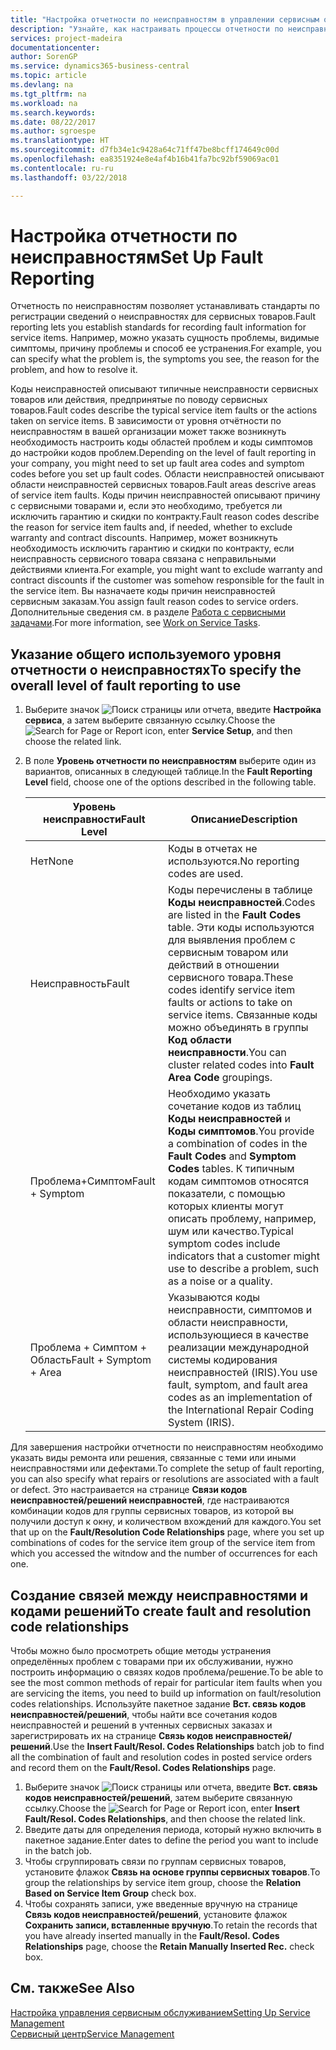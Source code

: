 ```yaml
---
title: "Настройка отчетности по неисправностям в управлении сервисным обслуживанием | Документы Майкрософт"
description: "Узнайте, как настраивать процессы отчетности по неисправностям."
services: project-madeira
documentationcenter: 
author: SorenGP
ms.service: dynamics365-business-central
ms.topic: article
ms.devlang: na
ms.tgt_pltfrm: na
ms.workload: na
ms.search.keywords: 
ms.date: 08/22/2017
ms.author: sgroespe
ms.translationtype: HT
ms.sourcegitcommit: d7fb34e1c9428a64c71ff47be8bcff174649c00d
ms.openlocfilehash: ea8351924e8e4af4b16b41fa7bc92bf59069ac01
ms.contentlocale: ru-ru
ms.lasthandoff: 03/22/2018

---
```


# <a name="set-up-fault-reporting"></a><span data-ttu-id="6c5fa-103">Настройка отчетности по неисправностям</span><span class="sxs-lookup"><span data-stu-id="6c5fa-103">Set Up Fault Reporting</span></span>
<span data-ttu-id="6c5fa-104">Отчетность по неисправностям позволяет устанавливать стандарты по регистрации сведений о неисправностях для сервисных товаров.</span><span class="sxs-lookup"><span data-stu-id="6c5fa-104">Fault reporting lets you establish standards for recording fault information for service items.</span></span> <span data-ttu-id="6c5fa-105">Например, можно указать сущность проблемы, видимые симптомы, причину проблемы и способ ее устранения.</span><span class="sxs-lookup"><span data-stu-id="6c5fa-105">For example, you can specify what the problem is, the symptoms you see, the reason for the problem, and how to resolve it.</span></span>  

<span data-ttu-id="6c5fa-106">Коды неисправностей описывают типичные неисправности сервисных товаров или действия, предпринятые по поводу сервисных товаров.</span><span class="sxs-lookup"><span data-stu-id="6c5fa-106">Fault codes describe the typical service item faults or the actions taken on service items.</span></span> <span data-ttu-id="6c5fa-107">В зависимости от уровня отчётности по неисправностям в вашей организации может также возникнуть необходимость настроить коды областей проблем и коды симптомов до настройки кодов проблем.</span><span class="sxs-lookup"><span data-stu-id="6c5fa-107">Depending on the level of fault reporting in your company, you might need to set up fault area codes and symptom codes before you set up fault codes.</span></span> <span data-ttu-id="6c5fa-108">Области неисправностей описывают области неисправностей сервисных товаров.</span><span class="sxs-lookup"><span data-stu-id="6c5fa-108">Fault areas descrive areas of service item faults.</span></span> <span data-ttu-id="6c5fa-109">Коды причин неисправностей описывают причину с сервисными товарами и, если это необходимо, требуется ли исключить гарантию и скидки по контракту.</span><span class="sxs-lookup"><span data-stu-id="6c5fa-109">Fault reason codes describe the reason for service item faults and, if needed, whether to exclude warranty and contract discounts.</span></span> <span data-ttu-id="6c5fa-110">Например, может возникнуть необходимость исключить гарантию и скидки по контракту, если неисправность сервисного товара связана с неправильными действиями клиента.</span><span class="sxs-lookup"><span data-stu-id="6c5fa-110">For example, you might want to exclude warranty and contract discounts if the customer was somehow responsible for the fault in the service item.</span></span> <span data-ttu-id="6c5fa-111">Вы назначаете коды причин неисправностей сервисным заказам.</span><span class="sxs-lookup"><span data-stu-id="6c5fa-111">You assign fault reason codes to service orders.</span></span> <span data-ttu-id="6c5fa-112">Дополнительные сведения см. в разделе [Работа с сервисными задачами](service-how-to-work-on-service-tasks.md).</span><span class="sxs-lookup"><span data-stu-id="6c5fa-112">For more information, see [Work on Service Tasks](service-how-to-work-on-service-tasks.md).</span></span>  

## <a name="to-specify-the-overall-level-of-fault-reporting-to-use"></a><span data-ttu-id="6c5fa-113">Указание общего используемого уровня отчетности о неисправностях</span><span class="sxs-lookup"><span data-stu-id="6c5fa-113">To specify the overall level of fault reporting to use</span></span>
1. <span data-ttu-id="6c5fa-114">Выберите значок ![Поиск страницы или отчета](media/ui-search/search_small.png "Значок поиска страницы или отчета"), введите **Настройка сервиса**, а затем выберите связанную ссылку.</span><span class="sxs-lookup"><span data-stu-id="6c5fa-114">Choose the ![Search for Page or Report](media/ui-search/search_small.png "Search for Page or Report icon") icon, enter **Service Setup**, and then choose the related link.</span></span> 
2. <span data-ttu-id="6c5fa-115">В поле **Уровень отчетности по неисправностям** выберите один из вариантов, описанных в следующей таблице.</span><span class="sxs-lookup"><span data-stu-id="6c5fa-115">In the **Fault Reporting Level** field, choose one of the options described in the following table.</span></span>  
  
    |<span data-ttu-id="6c5fa-116">**Уровень неисправности**</span><span class="sxs-lookup"><span data-stu-id="6c5fa-116">**Fault Level**</span></span>|<span data-ttu-id="6c5fa-117">**Описание**</span><span class="sxs-lookup"><span data-stu-id="6c5fa-117">**Description**</span></span>|  
    |------------|-------------|  
    |<span data-ttu-id="6c5fa-118">Нет</span><span class="sxs-lookup"><span data-stu-id="6c5fa-118">None</span></span> | <span data-ttu-id="6c5fa-119">Коды в отчетах не используются.</span><span class="sxs-lookup"><span data-stu-id="6c5fa-119">No reporting codes are used.</span></span>|  
    |<span data-ttu-id="6c5fa-120">Неисправность</span><span class="sxs-lookup"><span data-stu-id="6c5fa-120">Fault</span></span> | <span data-ttu-id="6c5fa-121">Коды перечислены в таблице **Коды неисправностей**.</span><span class="sxs-lookup"><span data-stu-id="6c5fa-121">Codes are listed in the **Fault Codes** table.</span></span> <span data-ttu-id="6c5fa-122">Эти коды используются для выявления проблем с сервисным товаром или действий в отношении сервисного товара.</span><span class="sxs-lookup"><span data-stu-id="6c5fa-122">These codes identify service item faults or actions to take on service items.</span></span> <span data-ttu-id="6c5fa-123">Связанные коды можно объединять в группы **Код области неисправности**.</span><span class="sxs-lookup"><span data-stu-id="6c5fa-123">You can cluster related codes into **Fault Area Code** groupings.</span></span>|  
    |<span data-ttu-id="6c5fa-124">Проблема+Симптом</span><span class="sxs-lookup"><span data-stu-id="6c5fa-124">Fault + Symptom</span></span> | <span data-ttu-id="6c5fa-125">Необходимо указать сочетание кодов из таблиц **Коды неисправностей** и **Коды симптомов**.</span><span class="sxs-lookup"><span data-stu-id="6c5fa-125">You provide a combination of codes in the **Fault Codes** and **Symptom Codes** tables.</span></span> <span data-ttu-id="6c5fa-126">К типичным кодам симптомов относятся показатели, с помощью которых клиенты могут описать проблему, например, шум или качество.</span><span class="sxs-lookup"><span data-stu-id="6c5fa-126">Typical symptom codes include indicators that a customer might use to describe a problem, such as a noise or a quality.</span></span>|  
    |<span data-ttu-id="6c5fa-127">Проблема + Симптом + Область</span><span class="sxs-lookup"><span data-stu-id="6c5fa-127">Fault + Symptom + Area</span></span> | <span data-ttu-id="6c5fa-128">Указываются коды неисправности, симптомов и области неисправности, использующиеся в качестве реализации международной системы кодирования неисправностей (IRIS).</span><span class="sxs-lookup"><span data-stu-id="6c5fa-128">You use fault, symptom, and fault area codes as an implementation of the International Repair Coding System (IRIS).</span></span>|  
  
<span data-ttu-id="6c5fa-129">Для завершения настройки отчетности по неисправностям необходимо указать виды ремонта или решения, связанные с теми или иными неисправностями или дефектами.</span><span class="sxs-lookup"><span data-stu-id="6c5fa-129">To complete the setup of fault reporting, you can also specify what repairs or resolutions are associated with a fault or defect.</span></span> <span data-ttu-id="6c5fa-130">Это настраивается на странице **Связи кодов неисправностей/решений неисправностей**, где настраиваются комбинации кодов для группы сервисных товаров, из которой вы получили доступ к окну, и количеством вхождений для каждого.</span><span class="sxs-lookup"><span data-stu-id="6c5fa-130">You set that up on the **Fault/Resolution Code Relationships** page, where you set up combinations of codes for the service item group of the service item from which you accessed the witndow and the number of occurrences for each one.</span></span>

## <a name="to-create-fault-and-resolution-code-relationships"></a><span data-ttu-id="6c5fa-131">Создание связей между неисправностями и кодами решений</span><span class="sxs-lookup"><span data-stu-id="6c5fa-131">To create fault and resolution code relationships</span></span>
<!--this needs to go in a working with topic-->
<span data-ttu-id="6c5fa-132">Чтобы можно было просмотреть общие методы устранения определённых проблем с товарами при их обслуживании, нужно построить информацию о связях кодов проблема/решение.</span><span class="sxs-lookup"><span data-stu-id="6c5fa-132">To be able to see the most common methods of repair for particular item faults when you are servicing the items, you need to build up information on fault/resolution codes relationships.</span></span> <span data-ttu-id="6c5fa-133">Используйте пакетное задание **Вст. связь кодов неисправностей/решений**, чтобы найти все сочетания кодов неисправностей и решений в учтенных сервисных заказах и зарегистрировать их на странице **Связь кодов неисправностей/решений**.</span><span class="sxs-lookup"><span data-stu-id="6c5fa-133">Use the **Insert Fault/Resol. Codes Relationships** batch job to find all the combination of fault and resolution codes in posted service orders and record them on the **Fault/Resol. Codes Relationships** page.</span></span> 
  
1. <span data-ttu-id="6c5fa-134">Выберите значок ![Поиск страницы или отчета](media/ui-search/search_small.png "Значок поиска страницы или отчета"), введите **Вст. связь кодов неисправностей/решений**, затем выберите связанную ссылку.</span><span class="sxs-lookup"><span data-stu-id="6c5fa-134">Choose the ![Search for Page or Report](media/ui-search/search_small.png "Search for Page or Report icon") icon, enter **Insert Fault/Resol. Codes Relationships**, and then choose the related link.</span></span>  
2. <span data-ttu-id="6c5fa-135">Введите даты для определения периода, который нужно включить в пакетное задание.</span><span class="sxs-lookup"><span data-stu-id="6c5fa-135">Enter dates to define the period you want to include in the batch job.</span></span>  
3. <span data-ttu-id="6c5fa-136">Чтобы сгруппировать связи по группам сервисных товаров, установите флажок **Связь на основе группы сервисных товаров**.</span><span class="sxs-lookup"><span data-stu-id="6c5fa-136">To group the relationships by service item group, choose the **Relation Based on Service Item Group** check box.</span></span>  
4. <span data-ttu-id="6c5fa-137">Чтобы сохранять записи, уже введенные вручную на странице **Связь кодов неисправностей/решений**, установите флажок **Сохранить записи, вставленные вручную**.</span><span class="sxs-lookup"><span data-stu-id="6c5fa-137">To retain the records that you have already inserted manually in the **Fault/Resol. Codes Relationships** page, choose the **Retain Manually Inserted Rec.** check box.</span></span>  

## <a name="see-also"></a><span data-ttu-id="6c5fa-138">См. также</span><span class="sxs-lookup"><span data-stu-id="6c5fa-138">See Also</span></span>
[<span data-ttu-id="6c5fa-139">Настройка управления сервисным обслуживанием</span><span class="sxs-lookup"><span data-stu-id="6c5fa-139">Setting Up Service Management</span></span>](service-setup-service.md)  
[<span data-ttu-id="6c5fa-140">Сервисный центр</span><span class="sxs-lookup"><span data-stu-id="6c5fa-140">Service Management</span></span>](service-service.md)  

